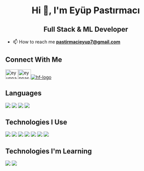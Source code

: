 # <div align="center">**Hi 👋, I'm Eyüp Pastırmacı**</div>
## <div align="center">**Full Stack & ML Developer**</div>
- 📫 How to reach me **pastirmacieyup7@gmail.com**
## **Connect With Me**
<a href="https://twitter.com/eyuppastirmaci"><img src="https://raw.githubusercontent.com/rahuldkjain/github-profile-readme-generator/master/src/images/icons/Social/twitter.svg" alt="eyuppastirmaci" height="30" width="40" /></a><a href="https://kaggle.com/eyppastrmac"><img src="https://raw.githubusercontent.com/rahuldkjain/github-profile-readme-generator/master/src/images/icons/Social/kaggle.svg" alt="eyppastrmac" height="30" width="40" /></a><a href="https://huggingface.co/eyuppastirmaci">![hf-logo](https://github.com/eyuppastirmaci/eyuppastirmaci/assets/60294196/794e27a3-e75e-4d83-8a84-60504d1fdbdc)
</a>

## **Languages**
<p>
  <a href="https://go.dev/"><img src="https://img.shields.io/badge/Go-00ADD8?style=for-the-badge&logo=go&logoColor=white" /></a>
  <a href="https://www.java.com/en/"><img src="https://img.shields.io/badge/Java-ED8B00?style=for-the-badge&logo=openjdk&logoColor=white" /></a>
  <a href="https://www.python.org/"><img src="https://img.shields.io/badge/Python-14354C?style=for-the-badge&logo=python&logoColor=white" /></a>
  <a href="https://www.javascript.com/"><img src="https://img.shields.io/badge/JavaScript-F7DF1E?style=for-the-badge&logo=javascript&logoColor=black" /></a>
</p>

## **Technologies I Use**
<p>
  <a href="https://nextjs.org/"><img src="https://img.shields.io/badge/Next-black?style=for-the-badge&logo=next.js&logoColor=white" /></a>
  <a href="https://angular.dev/"><img src="https://img.shields.io/badge/angular-%23DD0031.svg?style=for-the-badge&logo=angular&logoColor=white" /></a>
  <a href="https://spring.io/"><img src="https://img.shields.io/badge/spring-%236DB33F.svg?style=for-the-badge&logo=spring&logoColor=white" /></a>
  <a href="https://nodejs.org/en/"><img src="https://img.shields.io/badge/node.js-6DA55F?style=for-the-badge&logo=node.js&logoColor=white" /></a>
  <a href="https://pytorch.org/"><img src="https://img.shields.io/badge/PyTorch-%23EE4C2C.svg?style=for-the-badge&logo=PyTorch&logoColor=white" /></a>
  <a href="https://www.docker.com/"><img src="https://img.shields.io/badge/Docker-2CA5E0?style=for-the-badge&logo=docker&logoColor=white" /></a>
  <a href="https://www.nginx.com/"><img src="https://img.shields.io/badge/nginx-%23009639.svg?style=for-the-badge&logo=nginx&logoColor=white" /></a>
</p>

## **Technologies I'm Learning**
<p>
  <a href="https://www.rust-lang.org/"><img src="https://img.shields.io/badge/Rust-000000?style=for-the-badge&logo=rust&logoColor=white" /></a>
  <a href="https://www.rust-lang.org/what/wasm"><img src="https://img.shields.io/badge/WebAssembly-654FF0?style=for-the-badge&logo=WebAssembly&logoColor=white" /></a>
</p>
